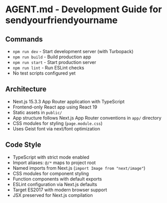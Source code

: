 # AGENT.md - Development Guide for sendyourfriendyourname

## Commands
- `npm run dev` - Start development server (with Turbopack)
- `npm run build` - Build production app 
- `npm run start` - Start production server
- `npm run lint` - Run ESLint checks
- No test scripts configured yet

## Architecture
- Next.js 15.3.3 App Router application with TypeScript
- Frontend-only React app using React 19
- Static assets in `public/`
- App structure follows Next.js App Router conventions in `app/` directory
- CSS modules for styling (`page.module.css`)
- Uses Geist font via next/font optimization

## Code Style
- TypeScript with strict mode enabled
- Import aliases: `@/*` maps to project root
- Named imports from Next.js (`import Image from "next/image"`)
- CSS modules for component styling
- Function components with default exports
- ESLint configuration via Next.js defaults
- Target ES2017 with modern browser support
- JSX preserved for Next.js compilation
